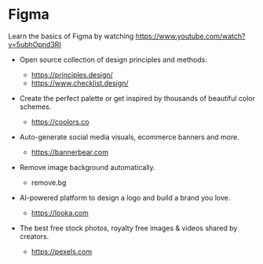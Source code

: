 # Figma

Learn the basics of Figma by watching https://www.youtube.com/watch?v=5ubhOpnd3RI

* Open source collection of design principles and methods:
    - https://principles.design/
    - https://www.checklist.design/

* Create the perfect palette or get inspired by thousands of beautiful color schemes. 
    - https://coolors.co

* Auto-generate social media visuals, ecommerce banners and more.
    - https://bannerbear.com
* Remove image background automatically.
    - remove.bg 
* AI-powered platform to design a logo and build a brand you love.
    - https://looka.com
* The best free stock photos, royalty free images & videos shared by creators.
    - https://pexels.com

